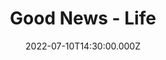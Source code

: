 ---
video:
  type: vimeo
  id: 728655424
speaker:
  permalink: bart-wilkins
  name: Bart Wilkins
title: Good News - Life
image: https://i.imgur.com/cD1xF3p.png
date: 2022-07-10T14:30:00.000Z
---